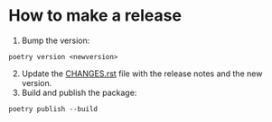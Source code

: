 # How to make a release

1. Bump the version:
```shell
poetry version <newversion>
```
2. Update the [CHANGES.rst](CHANGES.rst) file with the release notes and the new version.
3. Build and publish the package:
```shell
poetry publish --build
```
